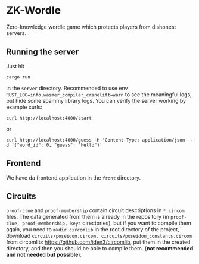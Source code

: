 # ZK-Wordle

Zero-knowledge wordle game which protects players from dishonest servers.

## Running the server

Just hit
```
cargo run
```
in the `server` directory. Recommended to use env `RUST_LOG=info,wasmer_compiler_cranelift=warn` to see the meaningful logs, but hide some spammy library logs. You can verify the server working by example curls:
```
curl http://localhost:4000/start
```
or
```
curl http://localhost:4000/guess -H 'Content-Type: application/json' -d '{"word_id": 0, "guess": "hello"}'
```

## Frontend

We have da frontend application in the `front` directory.

## Circuits

`proof-clue` and `proof-membership` contain circuit descriptions in `*.circom` files. The data generated from them is already in the repository (in `proof-clue, proof-membership, keys` directories), but if you want to compile them again, you need to `mkdir circomlib` in the root directory of the project, download `circuits/poseidon.circom, circuits/poseidon_constants.circom` from circomlib: https://github.com/iden3/circomlib, put them in the created directory, and then you should be able to compile them. (**not recommended and not needed but possible**).
